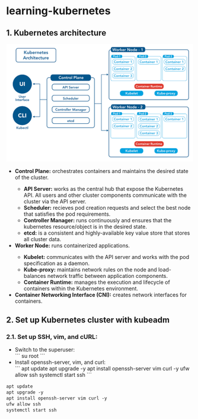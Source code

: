 # learning-kubernetes

## 1. Kubernetes architecture

<p align="center">
    <img src="https://github.com/nitsvutt/learning-kubernetes/blob/main/image/kubernetes-architecture-diagram.png" title="Kubernetes architecture" alt="kubernetes architecture" width=700/>
</p>

<p>
    <ul>
        <li><b>Control Plane:</b> orchestrates containers and maintains the desired state of the cluster.</li>
        <ul>
            <li><b>API Server:</b> works as the central hub that expose the Kubernetes API. All users and other cluster components communicate with the cluster via the API server.</li>
            <li><b>Scheduler:</b> recieves pod creation requests and select the best node that satisfies the pod requirements.</li>
            <li><b>Controller Manager:</b> runs continuously and ensures that the kubernetes resource/object is in the desired state.</li>
            <li><b>etcd:</b> is a consistent and highly-available key value store that stores all cluster data.</li>
        </ul>
        <li><b>Worker Node:</b> runs containerized applications.</li>
        <ul>
            <li><b>Kubelet:</b> communicates with the API server and works with the pod specification as a daemon.</li>
            <li><b>Kube-proxy:</b> maintains network rules on the node and load-balances network traffic between application components.</li>
            <li><b>Container Runtime:</b> manages the execution and lifecycle of containers within the Kubernetes environment.</li>
        </ul>
        <li><b>Container Networking Interface (CNI):</b> creates network interfaces for containers.</li>
    </ul>
</p>

## 2. Set up Kubernetes cluster with kubeadm

### 2.1. Set up SSH, vim, and cURL:
<ul>
    <li>Switch to the superuser: </li>
    ```
    su root
    ```
    <li>Install openssh-server, vim, and curl: </li>
    ```
    apt update
    apt upgrade -y
    apt install openssh-server vim curl -y
    ufw allow ssh
    systemctl start ssh
    ```
</ul>

```
apt update
apt upgrade -y
apt install openssh-server vim curl -y
ufw allow ssh
systemctl start ssh
```